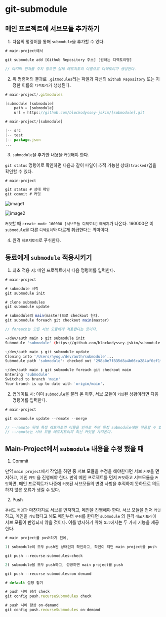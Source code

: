 # git-submodule

## **메인 프로젝트에 서브모듈 추가하기**

1. 다음의 명령어를 통해 `submodule`을 추가할 수 있다.

```jsx
# main-project에서

git submodule add [Github Repository 주소] [원하는 디렉토리명]

// 마지막 인자를 주지 않으면 실제 레포지토리 이름으로 디렉토리가 생성된다.
```

2. 위 명령어의 결과로 `.gitmodules`라는 파일과 자신의 `Github Repository` 또는 지정한 이름의 `디렉토리`가 생성된다.

```jsx
# main-project/.gitmodules

[submodule [submodule]
	path = [submodule]
	url = https://github.com/blockodyssey-jskim/[submodule].git

# main-project/[submodule]

|-- src
|-- test
|-- package.json
...
```

3. `submodule`을 추가한 내용을 `커밋`해야 한다.

`git status` 명령어로 확인하면 다음과 같이 파일이 추적 가능한 상태`(tracked)`임을 확인할 수 있다.

```jsx
# main-project

git status # 상태 확인
git commit # 커밋
```

![image1](https://www.notion.so/image/https%3A%2F%2Fs3-us-west-2.amazonaws.com%2Fsecure.notion-static.com%2F0b16d973-de20-4eb9-98dc-b9f6c022281d%2FUntitled.png?table=block&id=3d878c91-a867-4f9b-82fd-95f82ff345b9&spaceId=7d178d96-0f2c-4d99-8d7c-45769decd3ac&width=2000&userId=6c357645-baf8-4fa7-ad44-d15aa39b16c7&cache=v2)

![image2](https://www.notion.so/image/https%3A%2F%2Fs3-us-west-2.amazonaws.com%2Fsecure.notion-static.com%2F47dee8ff-285e-45b9-abe2-eb09e8140fb5%2FUntitled.png?table=block&id=0ff13185-458a-423b-b854-9e80c4fca30d&spaceId=7d178d96-0f2c-4d99-8d7c-45769decd3ac&width=2000&userId=6c357645-baf8-4fa7-ad44-d15aa39b16c7&cache=v2)

`커밋`할 때 `create mode 160000 [서브모듈 디렉토리]` `메세지`가 나온다. 160000은 이 `submodule`을 다른 `디렉토리`와 다르게 취급한다는 의미이다.

4. 원격 `레포지토리`로 푸쉬한다.

## 동료에게 `submodule` 적용시키기

1. 최초 적용 시: 메인 프로젝트에서 다음 명령어를 입력한다.

```jsx
# main-project

# submodule 시작
git submodule init

# clone submodules
git submodule update

# submodule의 main(master)으로 checkout 한다.
git submodule foreach git checkout main(master)

// foreach는 모든 서브 모듈에게 적용한다는 뜻이다.
```

```bash
~/dev/auth main ❯ git submodule init                                                  
Submodule 'submodule' (https://github.com/blockodyssey-jskim/submodule.git) registered for path 'submodule'
```

```bash
~/dev/auth main ❯ git submodule update
Cloning into '/Users/hyogu/dev/auth/submodule'...
Submodule path 'submodule': checked out '298a0e7f835d8a4b66ca284af0ef1f7208ea08af'
```

```bash
~/dev/auth main ❯ git submodule foreach git checkout main
Entering 'submodule'
Switched to branch 'main'
Your branch is up to date with 'origin/main'.
```

2. 업데이트 시: 이미 `submodule`을 불러 온 이후, 서브 모듈이 `커밋`된 상황이라면 다음 명령어를 입력한다.

```jsx
# main-project

git submodule update --remote --merge

// --remote 뒤에 특정 레포지토리 이름을 인자로 주면 특정 submodule에만 적용할 수 있다.
// --remote는 서브 모듈 레포지토리의 최신 커밋을 가져온다.
```

## Main-Project에서 `submodule` 내용을 수정 했을 때

1. Commit

만약 `main project`에서 작업을 하던 중 서브 모듈을 수정을 해야한다면 서브 `커밋`을 먼저하고, 메인 `커밋` 을 진행해야 한다. 만약 메인 프로젝트를 먼저 `커밋`하고 서브모듈을 `커밋`하면, 메인 프로젝트가 나중에 `커밋`된 서브모듈의 변경 사항을 추적하지 못하므로 의도하지 않은 오류가 생길 수 있다.

2. Push

`푸쉬`도 `커밋`과 마찬가지로 서브를 먼저하고, 메인을 진행해야 한다. 서브 모듈을 먼저 `커밋`하고, 메인을 `커밋`했다고 해도 메인부터 `푸쉬`를 한다면 `submodule` 의 원격 `레포지토리`에 서브 모듈이 반영되지 않을 것이다. 이를 방지하기 위해 `Git`에서는 두 가지 기능을 제공한다.

```jsx
# main project를 push하기 전에,

1) submodule이 모두 push된 상태인지 확인하고, 확인이 되면 main project를 push

git push --recurse-submodules=check

2) submodule을 모두 push하고, 성공하면 main project를 push

git push --recurse-submodules=on-demand
```

```jsx
# default 설정 잡기

# push 시에 항상 check
git config push.recurseSubmodules check

# push 시에 항상 on-demand
git config push.recurseSubmodules on-demand
```